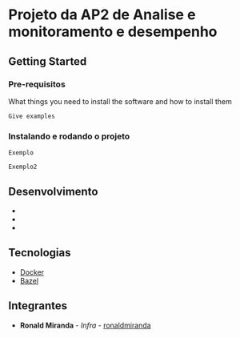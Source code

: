 # Projeto da AP2 de Analise e monitoramento e desempenho



## Getting Started


### Pre-requisitos

What things you need to install the software and how to install them

```
Give examples
```

### Instalando e rodando o projeto


```
Exemplo
```



```
Exemplo2
```

## Desenvolvimento

-
-
-


## Tecnologias

* [Docker](http://docker.io/)
* [Bazel](https://bazel.build/)


## Integrantes

* **Ronald Miranda** - *Infra* - [ronaldmiranda](https://github.com/ronaldmiranda)
